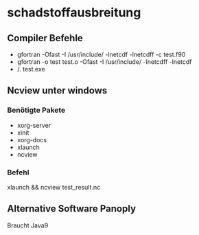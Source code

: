 # schadstoffausbreitung
## Compiler Befehle
 - gfortran -Ofast -I /usr/include/ -lnetcdf -lnetcdff -c test.f90
 - gfortran -o test test.o -Ofast -I /usr/include/ -lnetcdff -lnetcdf
 - /. test.exe
## Ncview unter windows
### Benötigte Pakete
- xorg-server
- xinit
- xorg-docs
- xlaunch
- ncview
### Befehl
xlaunch && ncview test_result.nc


## Alternative Software Panoply
Braucht Java9
